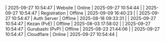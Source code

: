 | 2025-09-27 10:54:47 | Website | Online | 2025-09-27 10:54:44 |
| 2025-09-27 10:54:47 | Registration | Offline | 2025-09-09 16:40:23 |
| 2025-09-27 10:54:47 | Auth Server | Offline | 2025-08-18 09:33:31 |
| 2025-09-27 10:54:47 | Kezan (PvE) | Offline | 2025-08-03 17:58:02 |
| 2025-09-27 10:54:47 | Gurubashi (PvP) | Offline | 2025-08-23 21:44:06 |
| 2025-09-27 10:54:47 | Cloudflare | Online | 2025-09-27 10:54:44 |
